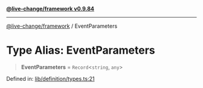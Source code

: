 [**@live-change/framework v0.9.84**](../README.md)

***

[@live-change/framework](../README.md) / EventParameters

# Type Alias: EventParameters

> **EventParameters** = `Record`\<`string`, `any`\>

Defined in: [lib/definition/types.ts:21](https://github.com/live-change/live-change-stack/blob/master/framework/framework/framework/framework/lib/definition/types.ts#L21)
